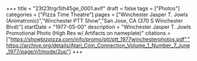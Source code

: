 +++
title = "23t23trgr5th45ge_0001.avif"
draft = false
tags = ["Photos"]
categories = ["Pizza Time Theatre"]
pages = ["Winchester Jasper T. Jowls (Animatronic)","Winchester PTT Show","San Jose, CA (370 S Winchester Blvd)"]
startDate = "1977-05-00"
description = "Winchester Jasper T. Jowls Promotional Photo (High Res w/ Artifacts on nameplate)"
citations = ["https://showbizpizza.com/info/promo/ptt/ptt_1977winchesterphotos.pdf","https://archive.org/details/Atari_Coin_Connection_Volume_1_Number_7_June_1977/page/n1/mode/2up"]
+++
